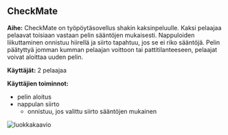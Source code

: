 ## CheckMate


**Aihe:** CheckMate on työpöytäsovellus shakin kaksinpeluulle. Kaksi pelaajaa pelaavat toisiaan vastaan pelin sääntöjen mukaisesti. Nappuloiden liikuttaminen onnistuu hiirellä ja siirto tapahtuu, jos se ei riko sääntöjä. Pelin päätyttyä jomman kumman pelaajan voittoon tai pattitilanteeseen, pelaajat voivat aloittaa uuden pelin.

**Käyttäjät:** 2 pelaajaa

**Käyttäjien toiminnot:**

* pelin aloitus
* nappulan siirto
  * onnistuu, jos valittu siirto sääntöjen mukainen

![luokkakaavio](dokumentaatio/checkmate_luokat.png)
